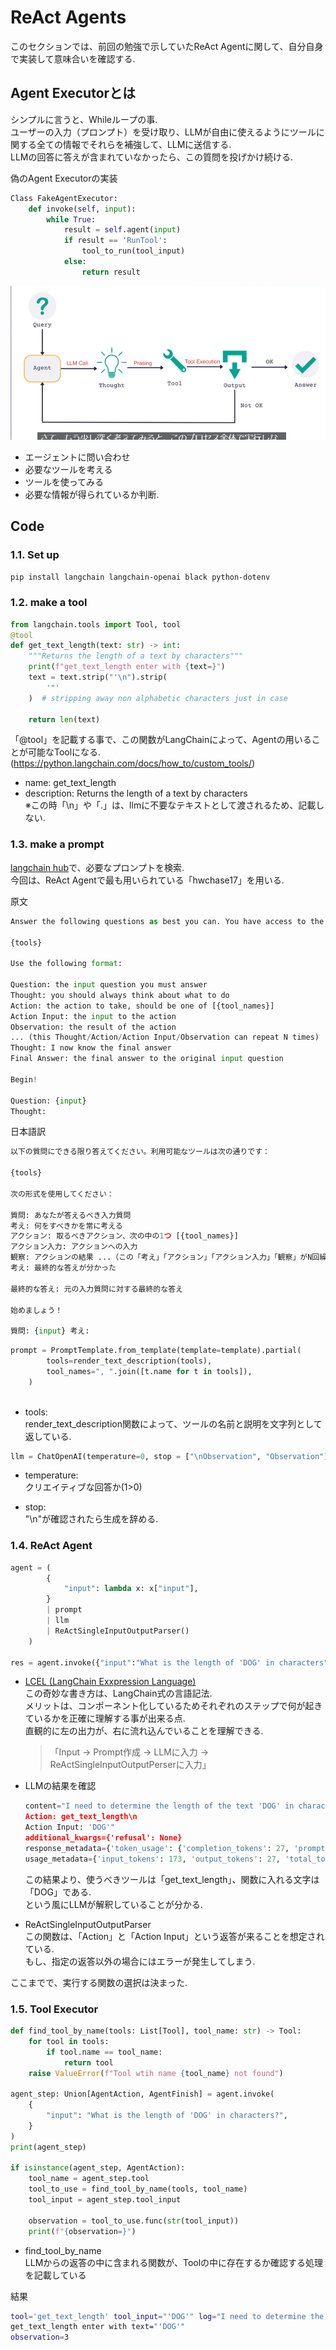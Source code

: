 # ReAct Agents  
このセクションでは、前回の勉強で示していたReAct Agentに関して、自分自身で実装して意味合いを確認する.  


## Agent Executorとは
シンプルに言うと、Whileループの事.  
ユーザーの入力（プロンプト）を受け取り、LLMが自由に使えるようにツールに関する全ての情報でそれらを補強して、LLMに送信する.  
LLMの回答に答えが含まれていなかったら、この質問を投げかけ続ける.  


偽のAgent Executorの実装
```python  
Class FakeAgentExecutor:
    def invoke(self, input):
        while True:
            result = self.agent(input)
            if result == 'RunTool':
                tool_to_run(tool_input)
            else:
                return result
```

![Agents](./images/ReAct.png)

- エージェントに問い合わせ
- 必要なツールを考える  
- ツールを使ってみる  
- 必要な情報が得られているか判断.  

## Code

### 1.1. Set up
```bash 
pip install langchain langchain-openai black python-dotenv
```

### 1.2. make a tool
```python
from langchain.tools import Tool, tool
@tool
def get_text_length(text: str) -> int:
    """Returns the length of a text by characters"""
    print(f"get_text_length enter with {text=}")
    text = text.strip("'\n").strip(
        '"'
    )  # stripping away non alphabetic characters just in case

    return len(text)
```

「@tool」を記載する事で、この関数がLangChainによって、Agentの用いることが可能なToolになる.(https://python.langchain.com/docs/how_to/custom_tools/)  

- name: get_text_length
- description: Returns the length of a text by characters  
    ※この時「\n」や「.」は、llmに不要なテキストとして渡されるため、記載しない.  

### 1.3. make a prompt
[langchain hub](https://smith.langchain.com/hub?organizationId=2b9e227f-4519-430f-89d1-fbfdda893913)で、必要なプロンプトを検索.  
今回は、ReAct Agentで最も用いられている「hwchase17」を用いる.  

原文
```python
Answer the following questions as best you can. You have access to the following tools:

{tools}

Use the following format:

Question: the input question you must answer
Thought: you should always think about what to do
Action: the action to take, should be one of [{tool_names}]
Action Input: the input to the action
Observation: the result of the action
... (this Thought/Action/Action Input/Observation can repeat N times)
Thought: I now know the final answer
Final Answer: the final answer to the original input question

Begin!

Question: {input}
Thought:
```
日本語訳
```python
以下の質問にできる限り答えてください。利用可能なツールは次の通りです：

{tools}

次の形式を使用してください：

質問: あなたが答えるべき入力質問 
考え: 何をすべきかを常に考える 
アクション: 取るべきアクション、次の中の1つ [{tool_names}] 
アクション入力: アクションへの入力 
観察: アクションの結果 ...（この「考え」「アクション」「アクション入力」「観察」がN回繰り返されることがあります） 
考え: 最終的な答えが分かった 

最終的な答え: 元の入力質問に対する最終的な答え

始めましょう！

質問: {input} 考え:

```

```python
prompt = PromptTemplate.from_template(template=template).partial(
        tools=render_text_description(tools),
        tool_names=", ".join([t.name for t in tools]),
    )
    
```

- tools:  
    render_text_description関数によって、ツールの名前と説明を文字列として返している.  

```python
llm = ChatOpenAI(temperature=0, stop = ["\nObservation", "Observation"])
```

- temperature:  
    クリエイティブな回答か(1>0)

- stop:  
    "\n"が確認されたら生成を辞める.  


### 1.4.  ReAct Agent  

```python
agent = (
        {
            "input": lambda x: x["input"],
        }
        | prompt
        | llm
        | ReActSingleInputOutputParser()
    )

res = agent.invoke({"input":"What is the length of 'DOG' in characters"})
```

- [LCEL (LangChain Exxpression Language)](https://python.langchain.com/v0.1/docs/expression_language/)  
    この奇妙な書き方は、LangChain式の言語記法.  
    メリットは、コンポーネント化しているためそれぞれのステップで何が起きているかを正確に理解する事が出来る点.  
    直観的に左の出力が、右に流れ込んでいることを理解できる.  

    
    > 「Input -> Prompt作成 -> LLMに入力 -> ReActSingleInputOutputPerserに入力」  

- LLMの結果を確認  
    ```python
    content="I need to determine the length of the text 'DOG' in characters.\n\n
    Action: get_text_length\n
    Action Input: 'DOG'" 
    additional_kwargs={'refusal': None} 
    response_metadata={'token_usage': {'completion_tokens': 27, 'prompt_tokens': 173, 'total_tokens': 200, 'completion_tokens_details': None, 'prompt_tokens_details': None}, 'model_name': 'gpt-4o-2024-05-13', 'system_fingerprint': 'fp_67802d9a6d', 'prompt_filter_results': [{'prompt_index': 0, 'content_filter_results': {'hate': {'filtered': False, 'severity': 'safe'}, 'jailbreak': {'filtered': False, 'detected': False}, 'self_harm': {'filtered': False, 'severity': 'safe'}, 'sexual': {'filtered': False, 'severity': 'safe'}, 'violence': {'filtered': False, 'severity': 'safe'}}}], 'finish_reason': 'stop', 'logprobs': None, 'content_filter_results': {'hate': {'filtered': False, 'severity': 'safe'}, 'self_harm': {'filtered': False, 'severity': 'safe'}, 'sexual': {'filtered': False, 'severity': 'safe'}, 'violence': {'filtered': False, 'severity': 'safe'}}} id='run-41af33d8-6a69-499e-8e94-b4ffb11db35f-0' 
    usage_metadata={'input_tokens': 173, 'output_tokens': 27, 'total_tokens': 200, 'input_token_details': {}, 'output_token_details': {}}
    ```

    この結果より、使うべきツールは「get_text_length」、関数に入れる文字は「DOG」である.   
    という風にLLMが解釈していることが分かる.  

- ReActSingleInputOutputParser  
    この関数は、「Action」と「Action Input」という返答が来ることを想定されている.  
    もし、指定の返答以外の場合にはエラーが発生してしまう.  

ここまでで、実行する関数の選択は決まった.  

### 1.5. Tool Executor

```python
def find_tool_by_name(tools: List[Tool], tool_name: str) -> Tool:
    for tool in tools:
        if tool.name == tool_name:
            return tool
    raise ValueError(f"Tool wtih name {tool_name} not found")

agent_step: Union[AgentAction, AgentFinish] = agent.invoke(
    {
        "input": "What is the length of 'DOG' in characters?",
    }
)
print(agent_step)

if isinstance(agent_step, AgentAction):
    tool_name = agent_step.tool
    tool_to_use = find_tool_by_name(tools, tool_name)
    tool_input = agent_step.tool_input

    observation = tool_to_use.func(str(tool_input))
    print(f"{observation=}")
```
- find_tool_by_name  
    LLMからの返答の中に含まれる関数が、Toolの中に存在するか確認する処理を記載している

結果
```bash
tool='get_text_length' tool_input="'DOG'" log="I need to determine the length of the text 'DOG' in characters.\n\nAction: get_text_length\nAction Input: 'DOG'"
get_text_length enter with text="'DOG'"
observation=3
```